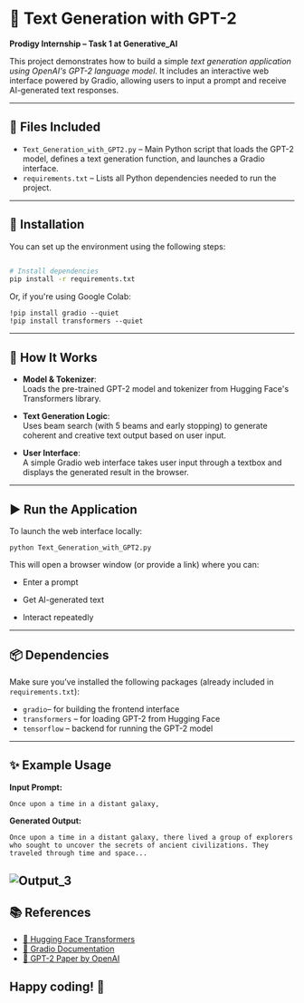 # 🧠 Text Generation with GPT-2  
**Prodigy Internship – Task 1 at Generative_AI**

This project demonstrates how to build a simple *text generation application using OpenAI's GPT-2 language model*. It includes an interactive web interface powered by Gradio, allowing users to input a prompt and receive AI-generated text responses.

---

## 📂 Files Included

- `Text_Generation_with_GPT2.py` – Main Python script that loads the GPT-2 model, defines a text generation function, and launches a Gradio interface.
- `requirements.txt` – Lists all Python dependencies needed to run the project.

---

## 🔧 Installation

You can set up the environment using the following steps:

```bash

# Install dependencies
pip install -r requirements.txt
```
Or, if you're using Google Colab:
```
!pip install gradio --quiet
!pip install transformers --quiet
```
----
## 📜 How It Works

- **Model & Tokenizer**:  
  Loads the pre-trained GPT-2 model and tokenizer from Hugging Face's Transformers library.

- **Text Generation Logic**:  
  Uses beam search (with 5 beams and early stopping) to generate coherent and creative text output based on user input.

- **User Interface**:  
  A simple Gradio web interface takes user input through a textbox and displays the generated result in the browser.
---
## ▶️ Run the Application
To launch the web interface locally:
```
python Text_Generation_with_GPT2.py
```
This will open a browser window (or provide a link) where you can:

- Enter a prompt

- Get AI-generated text

- Interact repeatedly
---
## 📦 Dependencies

Make sure you’ve installed the following packages (already included in `requirements.txt`):

- `gradio`– for building the frontend interface  
- `transformers` – for loading GPT-2 from Hugging Face  
- `tensorflow` – backend for running the GPT-2 model
---
## ✨ Example Usage
**Input Prompt:**
```
Once upon a time in a distant galaxy,
```
**Generated Output:**
```
Once upon a time in a distant galaxy, there lived a group of explorers who sought to uncover the secrets of ancient civilizations. They traveled through time and space...
```
![Output_3](https://github.com/user-attachments/assets/584f5d26-c745-4cba-ae2f-8fbe6cdb6ef0)
---
## 📚 References

- [🤗 Hugging Face Transformers](https://huggingface.co/transformers/)
- [🧪 Gradio Documentation](https://www.gradio.app/docs)
- [📄 GPT-2 Paper by OpenAI](https://cdn.openai.com/better-language-models/language_models_are_unsupervised_multitask_learners.pdf)

**Happy coding!** 🚀
---
